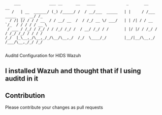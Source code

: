 
~~~
    ___             ___ __      __   ____              _       __                  __  
   /   | __  ______/ (_) /_____/ /  / __/___  _____   | |     / /___ _____  __  __/ /_ 
  / /| |/ / / / __  / / __/ __  /  / /_/ __ \/ ___/   | | /| / / __ `/_  / / / / / __ \
 / ___ / /_/ / /_/ / / /_/ /_/ /  / __/ /_/ / /       | |/ |/ / /_/ / / /_/ /_/ / / / /
/_/  |_\__,_/\__,_/_/\__/\__,_/  /_/  \____/_/        |__/|__/\__,_/ /___/\__,_/_/ /_/ 
                                                                                       
~~~
Auditd Configuration for HIDS Wazuh

## I installed Wazuh and thought that if I using auditd in it

## Contribution

Please contribute your changes as pull requests

